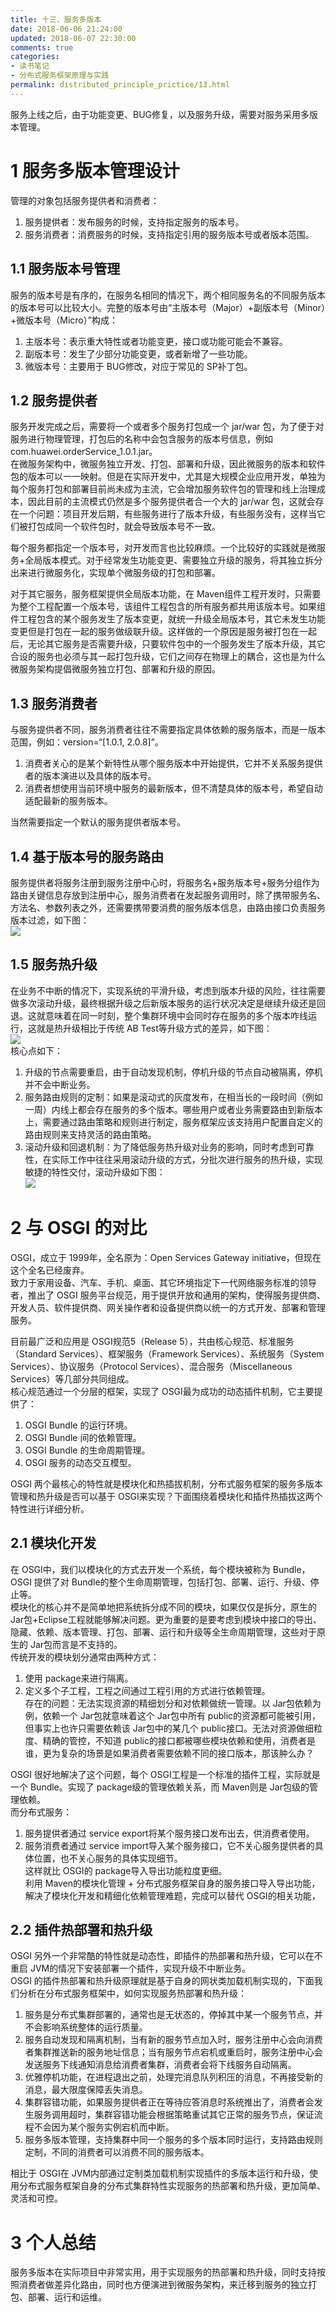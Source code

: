 ```yaml
---
title: 十三、服务多版本
date: 2018-06-06 21:24:00
updated: 2018-06-07 22:30:00
comments: true
categories: 
- 读书笔记
- 分布式服务框架原理与实践
permalink: distributed_principle_prictice/13.html    
---
```


服务上线之后，由于功能变更、BUG修复，以及服务升级，需要对服务采用多版本管理。

# 1 服务多版本管理设计

管理的对象包括服务提供者和消费者：  
1. 服务提供者：发布服务的时候，支持指定服务的版本号。
2. 服务消费者：消费服务的时候，支持指定引用的服务版本号或者版本范围。

## 1.1 服务版本号管理

服务的版本号是有序的，在服务名相同的情况下，两个相同服务名的不同服务版本的版本号可以比较大小。完整的版本号由“主版本号（Major）+副版本号（Minor）+微版本号（Micro）”构成：  
1. 主版本号：表示重大特性或者功能变更，接口或功能可能会不兼容。
2. 副版本号：发生了少部分功能变更，或者新增了一些功能。
3. 微版本号：主要用于 BUG修改，对应于常见的 SP补丁包。

## 1.2 服务提供者

服务开发完成之后，需要将一个或者多个服务打包成一个 jar/war 包，为了便于对服务进行物理管理，打包后的名称中会包含服务的版本号信息，例如 com.huawei.orderService_1.0.1.jar。  
在微服务架构中，微服务独立开发、打包、部署和升级，因此微服务的版本和软件包的版本可以一一映射。但是在实际开发中，尤其是大规模企业应用开发，单独为每个服务打包和部署目前尚未成为主流，它会增加服务软件包的管理和线上治理成本，因此目前的主流模式仍然是多个服务提供者合一个大的 jar/war 包，这就会存在一个问题：项目开发后期，有些服务进行了版本升级，有些服务没有，这样当它们被打包成同一个软件包时，就会导致版本号不一致。  
  
每个服务都指定一个版本号，对开发而言也比较麻烦。一个比较好的实践就是微服务+全局版本模式。对于经常发生功能变更、需要独立升级的服务，将其独立拆分出来进行微服务化，实现单个微服务级的打包和部署。  
  
对于其它服务，服务框架提供全局版本功能，在 Maven组件工程开发时，只需要为整个工程配置一个版本号，该组件工程包含的所有服务都共用该版本号。如果组件工程包含的某个服务发生了版本变更，就统一升级全局版本号，其它未发生功能变更但是打包在一起的服务做级联升级。这样做的一个原因是服务被打包在一起后，无论其它服务是否需要升级，只要软件包中的一个服务发生了版本升级，其它合设的服务也必须与其一起打包升级，它们之间存在物理上的耦合，这也是为什么微服务架构提倡微服务独立打包、部署和升级的原因。

## 1.3 服务消费者

与服务提供者不同，服务消费者往往不需要指定具体依赖的服务版本，而是一版本范围，例如：version=“[1.0.1, 2.0.8]”。  
1. 消费者关心的是某个新特性从哪个服务版本中开始提供，它并不关系服务提供者的版本演进以及具体的版本号。
2. 消费者想使用当前环境中服务的最新版本，但不清楚具体的版本号，希望自动适配最新的服务版本。
  
当然需要指定一个默认的服务提供者版本号。

## 1.4 基于版本号的服务路由

服务提供者将服务注册到服务注册中心时，将服务名+服务版本号+服务分组作为路由关键信息存放到注册中心，服务消费者在发起服务调用时，除了携带服务名、方法名、参数列表之外，还需要携带要消费的服务版本信息，由路由接口负责服务版本过滤，如下图：  
![][1]

## 1.5 服务热升级

在业务不中断的情况下，实现系统的平滑升级，考虑到版本升级的风险，往往需要做多次滚动升级，最终根据升级之后新版本服务的运行状况决定是继续升级还是回退。这就意味着在同一时刻，整个集群环境中会同时存在服务的多个版本咋线运行，这就是热升级相比于传统 AB Test等升级方式的差异，如下图：  
![][2]  
核心点如下：
1. 升级的节点需要重启，由于自动发现机制，停机升级的节点自动被隔离，停机并不会中断业务。
2. 服务路由规则的定制：如果是滚动式的灰度发布，在相当长的一段时间（例如一周）内线上都会存在服务的多个版本。哪些用户或者业务需要路由到新版本上，需要通过路由策略和规则进行制定，服务框架应该支持用户配置自定义的路由规则来支持灵活的路由策略。
3. 滚动升级和回退机制：为了降低服务热升级对业务的影响，同时考虑到可靠性，在实际工作中往往采用滚动升级的方式，分批次进行服务的热升级，实现敏捷的特性交付，滚动升级如下图：  
![][3]

# 2 与 OSGI 的对比

OSGI，成立于 1999年，全名原为：Open Services Gateway initiative，但现在这个全名已经废弃。  
致力于家用设备、汽车、手机、桌面、其它环境指定下一代网络服务标准的领导者，推出了 OSGI 服务平台规范，用于提供开放和通用的架构，使得服务提供商、开发人员、软件提供商、网关操作者和设备提供商以统一的方式开发、部署和管理服务。  
  
目前最广泛和应用是 OSGI规范5（Release 5），共由核心规范、标准服务（Standard Services）、框架服务（Framework Services）、系统服务（System Services）、协议服务（Protocol Services）、混合服务（Miscellaneous Services）等几部分共同组成。  
核心规范通过一个分层的框架，实现了 OSGI最为成功的动态插件机制，它主要提供了：
1. OSGI Bundle 的运行环境。
2. OSGI Bundle 间的依赖管理。
3. OSGI Bundle 的生命周期管理。
4. OSGI 服务的动态交互模型。
  
OSGI 两个最核心的特性就是模块化和热插拔机制，分布式服务框架的服务多版本管理和热升级是否可以基于 OSGI来实现？下面围绕着模块化和插件热插拔这两个特性进行详细分析。

## 2.1 模块化开发

在 OSGI中，我们以模块化的方式去开发一个系统，每个模块被称为 Bundle，OSGI 提供了对 Bundle的整个生命周期管理，包括打包、部署、运行、升级、停止等。  
模块化的核心并不是简单地把系统拆分成不同的模块，如果仅仅是拆分，原生的 Jar包+Eclipse工程就能够解决问题。更为重要的是要考虑到模块中接口的导出、隐藏、依赖、版本管理、打包、部署、运行和升级等全生命周期管理，这些对于原生的 Jar包而言是不支持的。  
传统开发的模块划分通常由两种方式：  
1. 使用 package来进行隔离。
2. 定义多个子工程，工程之间通过工程引用的方式进行依赖管理。  
存在的问题：无法实现资源的精细划分和对依赖做统一管理。以 Jar包依赖为例，依赖一个 Jar包就意味着这个 Jar包中所有 public的资源都可能被引用，但事实上也许只需要依赖该 Jar包中的某几个 public接口。无法对资源做细粒度、精确的管控，不知道 public的接口都被哪些模块依赖和使用，消费者是谁，更为复杂的场景是如果消费者需要依赖不同的接口版本，那该肿么办？  
  
OSGI 很好地解决了这个问题，每个 OSGI工程是一个标准的插件工程，实际就是一个 Bundle。实现了 package级的管理依赖关系，而 Maven则是 Jar包级的管理依赖。  
而分布式服务：
1. 服务提供者通过 service export将某个服务接口发布出去，供消费者使用。
2. 服务消费者通过 service import导入某个服务接口，它不关心服务提供者的具体位置，也不关心服务的具体实现细节。  
这样就比 OSGI的 package导入导出功能粒度更细。  
利用 Maven的模块化管理 + 分布式服务框架自身的服务接口导入导出功能，解决了模块化开发和精细化依赖管理难题，完成可以替代 OSGI的相关功能，

## 2.2 插件热部署和热升级

OSGI 另外一个非常酷的特性就是动态性，即插件的热部署和热升级，它可以在不重启 JVM的情况下安装部署一个插件，实现升级不中断业务。  
OSGI 的插件热部署和热升级原理就是基于自身的网状类加载机制实现的，下面我们分析在分布式服务框架中，如何实现服务热部署和热升级：  
1. 服务是分布式集群部署的，通常也是无状态的，停掉其中某一个服务节点，并不会影响系统整体的运行质量。
2. 服务自动发现和隔离机制，当有新的服务节点加入时，服务注册中心会向消费者集群推送新的服务地址信息；当有服务节点宕机或重启时，服务注册中心会发送服务下线通知消息给消费者集群，消费者会将下线服务自动隔离。
3. 优雅停机功能，在进程退出之前，处理完消息队列积压的消息，不再接受新的消息，最大限度保障丢失消息。
4. 集群容错功能，如果服务提供者正在等待应答消息时系统推出了，消费者会发生服务调用超时，集群容错功能会根据策略重试其它正常的服务节点，保证流程不会因为某个服务实例宕机而中断。
5. 服务多版本管理，支持集群中同一个服务的多个版本同时运行，支持路由规则定制，不同的消费者可以消费不同的服务版本。

相比于 OSGI在 JVM内部通过定制类加载机制实现插件的多版本运行和升级，使用分布式服务框架自身的分布式集群特性实现服务的热部署和热升级，更加简单、灵活和可控。

# 3 个人总结

服务多版本在实际项目中非常实用，用于实现服务的热部署和热升级，同时支持按照消费者做差异化路由，同时也方便演进到微服务架构，来迁移到服务的独立打包、部署、运行和运维。

[1]:http://leran2deeplearnjavawebtech.oss-cn-beijing.aliyuncs.com/learn/distributed_principle_prictice/13_1.png
[2]:http://leran2deeplearnjavawebtech.oss-cn-beijing.aliyuncs.com/learn/distributed_principle_prictice/13_2.png
[3]:http://leran2deeplearnjavawebtech.oss-cn-beijing.aliyuncs.com/learn/distributed_principle_prictice/13_3.png